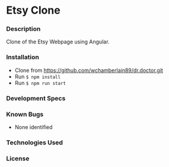 # Etsy Clone

### Description
Clone of the Etsy Webpage using Angular.

### Installation
* Clone from https://github.com/wchamberlain89/dr.doctor.git
* Run `$ npm install`
* Run `$ npm run start`

### Development Specs

### Known Bugs
* None identified

### Technologies Used

### License
